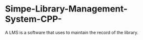 # Simpe-Library-Management-System-CPP-
A LMS is a software that uses to maintain the record of the library.
